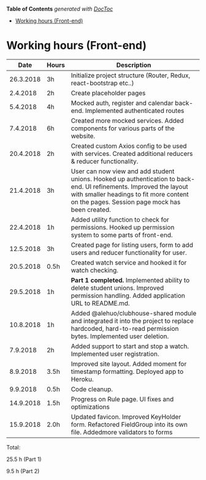 <!-- START doctoc generated TOC please keep comment here to allow auto update -->
<!-- DON'T EDIT THIS SECTION, INSTEAD RE-RUN doctoc TO UPDATE -->

**Table of Contents** _generated with [DocToc](https://github.com/thlorenz/doctoc)_

- [Working hours (Front-end)](#working-hours-front-end)

<!-- END doctoc generated TOC please keep comment here to allow auto update -->

# Working hours (Front-end)

| Date      | Hours | Description                                                                                                                                                                                                     |
| --------- | ----- | --------------------------------------------------------------------------------------------------------------------------------------------------------------------------------------------------------------- |
| 26.3.2018 | 3h    | Initialize project structure (Router, Redux, react-bootstrap etc..)                                                                                                                                             |
| 2.4.2018  | 2h    | Create placeholder pages                                                                                                                                                                                        |
| 5.4.2018  | 4h    | Mocked auth, register and calendar back-end. Implemented authenticated routes                                                                                                                                   |
| 7.4.2018  | 6h    | Created more mocked services. Added components for various parts of the website.                                                                                                                                |
| 20.4.2018 | 2h    | Created custom Axios config to be used with services. Created additional reducers & reducer functionality.                                                                                                      |
| 21.4.2018 | 3h    | User can now view and add student unions. Hooked up authentication to back-end. UI refinements. Improved the layout with smaller headings to fit more content on the pages. Session page mock has been created. |
| 22.4.2018 | 1h    | Added utility function to check for permissions. Hooked up permission system to some parts of front-end.                                                                                                        |
| 12.5.2018 | 3h    | Created page for listing users, form to add users and reducer functionality for user.                                                                                                                           |
| 20.5.2018 | 0.5h  | Created watch service and hooked it for watch checking.                                                                                                                                                         |
| 29.5.2018 | 1h    | **Part 1 completed.** Implemented ability to delete student unions. Improved permission handling. Added application URL to README.md.                                                                           |
| 10.8.2018 | 1h    | Added @alehuo/clubhouse-shared module and integrated it into the project to replace hardcoded, hard-to-read permission bytes. Implemented user deletion.                                                        |
| 7.9.2018  | 2h    | Added support to start and stop a watch. Implemented user registration.                                                                                                                                         |
| 8.9.2018  | 3.5h  | Improved site layout. Added moment for timestamp formatting. Deployed app to Heroku.                                                                                                                            |
| 9.9.2018  | 0.5h  | Code cleanup.                                                                                                                                                                                                   |
| 14.9.2018 | 1.5h  | Progress on Rule page. UI fixes and optimizations                                                                                                                                                               |
| 15.9.2018 | 2.0h  | Updated favicon. Improved KeyHolder form. Refactored FieldGroup into its own file. Addedmore validators to forms                                                                                                |

Total:

25.5 h (Part 1)

9.5 h (Part 2)
